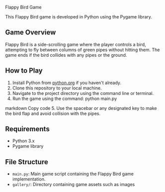  Flappy Bird Game

This Flappy Bird game is developed in Python using the Pygame library.

## Game Overview

Flappy Bird is a side-scrolling game where the player controls a bird, attempting to fly between columns of green pipes without hitting them. The game ends if the bird collides with any pipes or the ground.

## How to Play

1. Install Python from [python.org](https://www.python.org/) if you haven't already.
2. Clone this repository to your local machine.
3. Navigate to the project directory using the command line or terminal.
4. Run the game using the command:
python main.py

markdown
Copy code
5. Use the spacebar or any designated key to make the bird flap and avoid collision with the pipes.

## Requirements

- Python 3.x
- Pygame library

## File Structure

- `main.py`: Main game script containing the Flappy Bird game implementation.
- `gallery/`: Directory containing game assets such as images 
